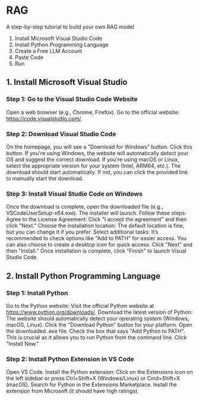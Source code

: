# RAG
A step-by-step tutorial to build your own RAG model

1. Install Microsoft Visual Studio Code
2. Install Python Programming Language
3. Create a Free LLM Account
4. Paste Code
5. Run

## 1. Install Microsoft Visual Studio
### Step 1: Go to the Visual Studio Code Website
Open a web browser (e.g., Chrome, Firefox). Go to the official website: https://code.visualstudio.com/.
### Step 2: Download Visual Studio Code
On the homepage, you will see a "Download for Windows" button. Click this button.
If you're using Windows, the website will automatically detect your OS and suggest the correct download.
If you're using macOS or Linux, select the appropriate version for your system (Intel, ARM64, etc.).
The download should start automatically. If not, you can click the provided link to manually start the download.
### Step 3: Install Visual Studio Code on Windows
Once the download is complete, open the downloaded file (e.g., VSCodeUserSetup-x64.exe).
The installer will launch. Follow these steps:
Agree to the License Agreement: Click "I accept the agreement" and then click "Next."
Choose the installation location: The default location is fine, but you can change it if you prefer.
Select additional tasks:
It’s recommended to check options like "Add to PATH" for easier access.
You can also choose to create a desktop icon for quick access.
Click "Next" and then "Install."
Once installation is complete, click "Finish" to launch Visual Studio Code.

## 2. Install Python Programming Language
### Step 1: Install Python
Go to the Python website: Visit the official Python website at https://www.python.org/downloads/.
Download the latest version of Python: The website should automatically detect your operating system (Windows, macOS, Linux). Click the "Download Python" button for your platform.
Open the downloaded .exe file.
Check the box that says "Add Python to PATH". This is crucial as it allows you to run Python from the command line.
Click "Install Now."
### Step 2: Install Python Extension in VS Code
Open VS Code.
Install the Python extension:
Click on the Extensions icon on the left sidebar or press Ctrl+Shift+X (Windows/Linux) or Cmd+Shift+X (macOS).
Search for Python in the Extensions Marketplace.
Install the extension from Microsoft (it should have high ratings).
